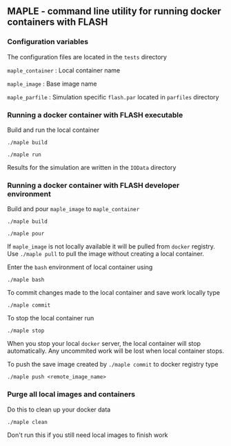 ## MAPLE - command line utility for running docker containers with FLASH

### Configuration variables

The configuration files are located in the ```tests``` directory

```maple_container``` : Local container name

```maple_image``` : Base image name

```maple_parfile``` : Simulation specific ```flash.par``` located in ```parfiles``` directory

### Running a docker container with FLASH executable

Build and run the local container

```
./maple build
```

```
./maple run
```
Results for the simulation are written in the  ```IOData``` directory

### Running a docker container with FLASH developer environment


Build and pour ```maple_image``` to ```maple_container```

```
./maple build
```

```
./maple pour
```

If ```maple_image``` is not locally available it will be pulled from ```docker``` registry. Use ```./maple pull``` to pull the image without creating a local container.

Enter the ```bash``` environment of local container using

```
./maple bash
```

To commit changes made to the local container and save work locally type

```
./maple commit
```

To stop the local container run

```
./maple stop
```

When you stop your local ```docker``` server, the local container will stop automatically. Any uncommited work will be lost when local container stops.

To push the save image created by ```./maple commit``` to docker registry type

```
./maple push <remote_image_name>
```

### Purge all local images and containers

Do this to clean up your docker data

```
./maple clean
```

Don't run this if you still need local images to finish work
